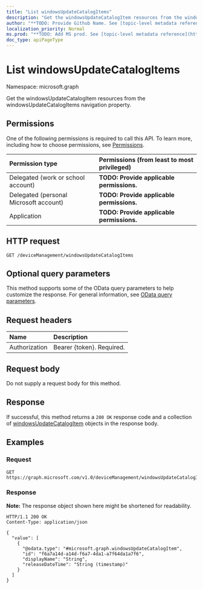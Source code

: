 ```yaml
---
title: "List windowsUpdateCatalogItems"
description: "Get the windowsUpdateCatalogItem resources from the windowsUpdateCatalogItems navigation property."
author: "**TODO: Provide Github Name. See [topic-level metadata reference](https://msgo.azurewebsites.net/add/document/guidelines/metadata.html#topic-level-metadata)**"
localization_priority: Normal
ms.prod: "**TODO: Add MS prod. See [topic-level metadata reference](https://msgo.azurewebsites.net/add/document/guidelines/metadata.html#topic-level-metadata)**"
doc_type: apiPageType
---
```


# List windowsUpdateCatalogItems
Namespace: microsoft.graph



Get the windowsUpdateCatalogItem resources from the windowsUpdateCatalogItems navigation property.

## Permissions
One of the following permissions is required to call this API. To learn more, including how to choose permissions, see [Permissions](/graph/permissions-reference).

|Permission type|Permissions (from least to most privileged)|
|:---|:---|
|Delegated (work or school account)|**TODO: Provide applicable permissions.**|
|Delegated (personal Microsoft account)|**TODO: Provide applicable permissions.**|
|Application|**TODO: Provide applicable permissions.**|

## HTTP request

<!-- {
  "blockType": "ignored"
}
-->
``` http
GET /deviceManagement/windowsUpdateCatalogItems
```

## Optional query parameters
This method supports some of the OData query parameters to help customize the response. For general information, see [OData query parameters](/graph/query-parameters).

## Request headers
|Name|Description|
|:---|:---|
|Authorization|Bearer {token}. Required.|

## Request body
Do not supply a request body for this method.

## Response

If successful, this method returns a `200 OK` response code and a collection of [windowsUpdateCatalogItem](../resources/windowsupdatecatalogitem.md) objects in the response body.

## Examples

### Request
<!-- {
  "blockType": "request",
  "name": "list_windowsupdatecatalogitem"
}
-->
``` http
GET https://graph.microsoft.com/v1.0/deviceManagement/windowsUpdateCatalogItems
```


### Response
**Note:** The response object shown here might be shortened for readability.
<!-- {
  "blockType": "response",
  "truncated": true,
  "@odata.type": "Collection(microsoft.graph.windowsUpdateCatalogItem)"
}
-->
``` http
HTTP/1.1 200 OK
Content-Type: application/json

{
  "value": [
    {
      "@odata.type": "#microsoft.graph.windowsUpdateCatalogItem",
      "id": "f6a7a14d-a14d-f6a7-4da1-a7f64da1a7f6",
      "displayName": "String",
      "releaseDateTime": "String (timestamp)"
    }
  ]
}
```

